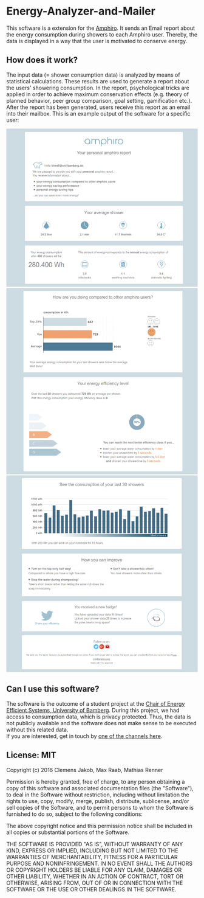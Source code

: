 # Energy-Analyzer-and-Mailer
This software is a extension for the [Amphiro](https://www.amphiro.com/). It sends an Email report about the energy consumption during showers to each Amphiro user. Thereby, the data is displayed in a way that the user is motivated to conserve energy.


## How does it work?

The input data (= shower consumption data) is analyzed by means of statistical calculations. These results are used to generate a report about the users' showering consumption. In the report, psychological tricks are applied in order to achieve maximum conservation effects (e.g. theory of planned behavior, peer group comparison, goal setting, gamification etc.).
After the report has been generated, users receive this report as an email into their mailbox. This is an example output of the software for a specific user:


![](screenshots/MCM_Mailing_Seite_01_Effi-Klasse_B.png)
![](screenshots/MCM_Mailing_Seite_02_Effi-Klasse_B.png)
![](screenshots/MCM_Mailing_Seite_03_Effi-Klasse_B.png)


## Can I use this software?

The software is the outcome of a student project at the [Chair of Energy Efficient Systems, University of Bamberg](https://www.uni-bamberg.de/en/eesys/). During this project, we had access to consumption data, which is privacy
protected. Thus, the data is not publicly available and the software does not make sense to be executed without this related data. <br />
If you are interested, get in touch by [one of the channels here](http://mathias-renner.de).


## License: MIT

Copyright (c) 2016 Clemens Jakob, Max Raab, Mathias Renner

Permission is hereby granted, free of charge, to any person obtaining a copy of this software and associated documentation files (the "Software"), to deal in the Software without restriction, including without limitation the rights to use, copy, modify, merge, publish, distribute, sublicense, and/or sell copies of the Software, and to permit persons to whom the Software is furnished to do so, subject to the following conditions:

The above copyright notice and this permission notice shall be included in all copies or substantial portions of the Software.

THE SOFTWARE IS PROVIDED "AS IS", WITHOUT WARRANTY OF ANY KIND, EXPRESS OR IMPLIED, INCLUDING BUT NOT LIMITED TO THE WARRANTIES OF MERCHANTABILITY, FITNESS FOR A PARTICULAR PURPOSE AND NONINFRINGEMENT. IN NO EVENT SHALL THE AUTHORS OR COPYRIGHT HOLDERS BE LIABLE FOR ANY CLAIM, DAMAGES OR OTHER LIABILITY, WHETHER IN AN ACTION OF CONTRACT, TORT OR OTHERWISE, ARISING FROM, OUT OF OR IN CONNECTION WITH THE SOFTWARE OR THE USE OR OTHER DEALINGS IN THE SOFTWARE.
